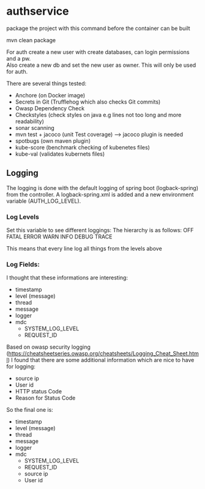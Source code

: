 # authservice


package the project with this command before the container can be built

mvn clean package

For auth create a new user with create databases, can login permissions and a pw. <br/>
Also create a new db and set the new user as owner. This will only be used for auth.


There are several things tested:
* Anchore (on Docker image)
* Secrets in Git (Trufflehog which also checks Git commits)
* Owasp Dependency Check
* Checkstyles (check styles on java e.g lines not too long and more readability)
* sonar scanning
* mvn test + jacoco (unit Test coverage) --> jacoco plugin is needed
* spotbugs (own maven plugin)
* kube-score (benchmark checking of kubenetes files)
* kube-val (validates kubernets files)


## Logging

The logging is done with the default logging of spring boot (logback-spring) from the controller.
A logback-spring.xml is added and a new environment variable (AUTH_LOG_LEVEL).


### Log Levels
Set this variable to see different loggings:
The hierarchy is as follows:
OFF
FATAL
ERROR
WARN
INFO
DEBUG
TRACE


This means that every line log all things from the levels above

### Log Fields:

I thought that these informations are interesting:

* timestamp
* level (message)
* thread
* message
* logger
* mdc
  * SYSTEM_LOG_LEVEL
  * REQUEST_ID

Based on owasp security logging (https://cheatsheetseries.owasp.org/cheatsheets/Logging_Cheat_Sheet.html) I found that there are some additional information which are nice to have for logging:

* source ip
* User id
* HTTP status Code
* Reason for Status Code



So the final one is:

* timestamp
* level (message)
* thread
* message
* logger
* mdc
  * SYSTEM_LOG_LEVEL
  * REQUEST_ID
  * source ip
  * User id